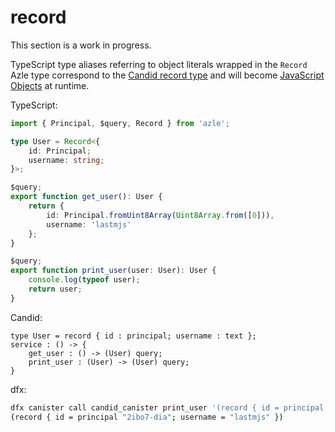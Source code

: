 # record

This section is a work in progress.

TypeScript type aliases referring to object literals wrapped in the `Record` Azle type correspond to the [Candid record type](https://internetcomputer.org/docs/current/references/candid-ref#type-record--n--t--) and will become [JavaScript Objects](https://developer.mozilla.org/en-US/docs/Web/JavaScript/Reference/Global_Objects/Object) at runtime.

TypeScript:

```typescript
import { Principal, $query, Record } from 'azle';

type User = Record<{
    id: Principal;
    username: string;
}>;

$query;
export function get_user(): User {
    return {
        id: Principal.fromUint8Array(Uint8Array.from([0])),
        username: 'lastmjs'
    };
}

$query;
export function print_user(user: User): User {
    console.log(typeof user);
    return user;
}
```

Candid:

```
type User = record { id : principal; username : text };
service : () -> {
    get_user : () -> (User) query;
    print_user : (User) -> (User) query;
}
```

dfx:

```bash
dfx canister call candid_canister print_user '(record { id = principal "2ibo7-dia"; username = "lastmjs" })'
(record { id = principal "2ibo7-dia"; username = "lastmjs" })
```

